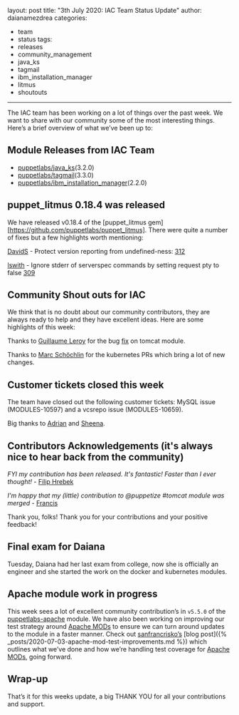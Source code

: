 layout: post
title: "3th July 2020: IAC Team Status Update"
author: daianamezdrea
categories:
  - team
  - status
tags:
  - releases
  - community_management
  - java_ks
  - tagmail
  - ibm_installation_manager
  - litmus
  - shoutouts
---

The IAC team has been working on a lot of things over the past week.
We want to share with our community some of the most interesting things.
Here’s a brief overview of what we’ve been up to:

## Module Releases from IAC Team

- [puppetlabs/java_ks](https://github.com/puppetlabs/puppetlabs-java_ks)(3.2.0)
- [puppetlabs/tagmail](https://github.com/puppetlabs/puppetlabs-tagmail)(3.3.0)
- [puppetlabs/ibm_installation_manager](https://github.com/puppetlabs/puppetlabs-ibm_installation_manager)(2.2.0)

## puppet_litmus 0.18.4 was released

We have released v0.18.4 of the [puppet_litmus gem][https://github.com/puppetlabs/puppet_litmus].
There were quite a number of fixes but a few highlights worth mentioning:

[DavidS](https://github.com/DavidS) - Protect version reporting from undefined-ness: [312](https://github.com/puppetlabs/puppet_litmus/pull/312) 

[lswith](https://github.com/lswith) - Ignore stderr of serverspec commands by setting request pty to false [309](https://github.com/puppetlabs/puppet_litmus/pull/309)

## Community Shout outs for IAC

We think that is no doubt about our community contributors, they are always ready to help and they have excellent ideas. Here are some highlights of this week:

Thanks to [Guillaume Leroy](https://github.com/leroyguillaume) for the bug [fix](https://github.com/puppetlabs/puppetlabs-tomcat/pull/400) on tomcat module.

Thanks to [Marc Schöchlin](https://github.com/scoopex) for the kubernetes PRs which bring a lot of new changes.

## Customer tickets closed this week

The team have closed out the following customer tickets: MySQL issue (MODULES-10597) and a vcsrepo issue (MODULES-10659).

Big thanks to [Adrian](https://github.com/adrianiurca) and [Sheena](https://github.com/sheenaajay).

## Contributors Acknowledgements (it's always nice to hear back from the community)

*FYI my contribution has been released. It's fantastic! Faster than I ever thought!* - [Filip Hrebek](https://github.com/fhrbek)

*I'm happy that my (little) contribution to @puppetize #tomcat module was merged* - [Francis](https://github.com/leroyguillaume)

Thank you, folks! Thank you for your contributions and your positive feedback!

## Final exam for Daiana 

Tuesday, Daiana had her last exam from college, now she is officially an engineer and she started the work on the docker and kubernetes modules.

## Apache module work in progress 

This week sees a lot of excellent community contribution’s in `v5.5.0` of the [puppetlabs-apache](
https://forge.puppet.com/puppetlabs/apache) module.
We have also been working on improving our test strategy around [Apache MODs](https://httpd.apache.org/docs/2.4/mod) to ensure we can turn around updates to the module in a faster manner.
Check out [sanfrancrisko’s](https://github.com/sanfrancrisko) [blog post]({% _posts/2020-07-03-apache-mod-test-improvements.md %}) which outlines what we’ve done and how we’re handling test coverage for [Apache MODs](https://httpd.apache.org/docs/2.4/mod), going forward.

## Wrap-up

That’s it for this weeks update, a big THANK YOU for all your contributions and support.







